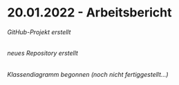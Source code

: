 # 20.01.2022 - Arbeitsbericht

###### GitHub-Projekt erstellt

###### neues Repository erstellt

###### Klassendiagramm begonnen (noch nicht fertiggestellt...)